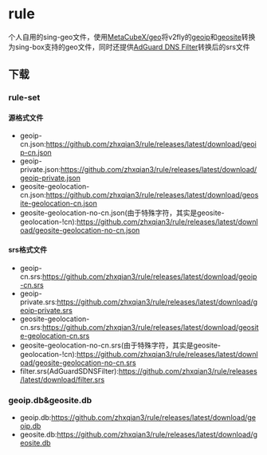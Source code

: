 # rule
个人自用的sing-geo文件，使用[MetaCubeX/geo](https://github.com/MetaCubeX/geo)将v2fly的[geoip](https://github.com/v2fly/geoip)和[geosite](https://github.com/v2fly/domain-list-community)转换为sing-box支持的geo文件，同时还提供[AdGuard DNS Filter](https://adguardteam.github.io/AdGuardSDNSFilter/Filters/filter.txt)转换后的srs文件

## 下载

### rule-set

#### 源格式文件
- geoip-cn.json:https://github.com/zhxqian3/rule/releases/latest/download/geoip-cn.json
- geoip-private.json:https://github.com/zhxqian3/rule/releases/latest/download/geoip-private.json
- geosite-geolocation-cn.json:https://github.com/zhxqian3/rule/releases/latest/download/geosite-geolocation-cn.json
- geosite-geolocation-no-cn.json(由于特殊字符，其实是geosite-geolocation-!cn):https://github.com/zhxqian3/rule/releases/latest/download/geosite-geolocation-no-cn.json

#### srs格式文件
- geoip-cn.srs:https://github.com/zhxqian3/rule/releases/latest/download/geoip-cn.srs
- geoip-private.srs:https://github.com/zhxqian3/rule/releases/latest/download/geoip-private.srs
- geosite-geolocation-cn.srs:https://github.com/zhxqian3/rule/releases/latest/download/geosite-geolocation-cn.srs
- geosite-geolocation-no-cn.srs(由于特殊字符，其实是geosite-geolocation-!cn):https://github.com/zhxqian3/rule/releases/latest/download/geosite-geolocation-no-cn.srs
- filter.srs(AdGuardSDNSFilter):https://github.com/zhxqian3/rule/releases/latest/download/filter.srs

### geoip.db&geosite.db
- geoip.db:https://github.com/zhxqian3/rule/releases/latest/download/geoip.db
- geosite.db:https://github.com/zhxqian3/rule/releases/latest/download/geosite.db
